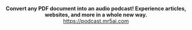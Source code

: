 <p style="text-align:center">
  <strong>Convert any PDF document into an audio podcast! Experience articles, websites, and more in a whole new way.</strong>
  <br>
  <a href="https://podcast.mr5ai.com">https://podcast.mr5ai.com</a>
</p>
